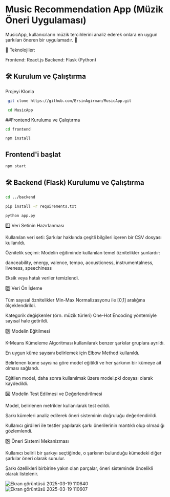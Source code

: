 # Music Recommendation App (Müzik Öneri Uygulaması)

MusicApp, kullanıcıların müzik tercihlerini analiz ederek onlara en uygun şarkıları öneren bir uygulamadır. 🎵

🚀 Teknolojiler:

Frontend: React.js
Backend: Flask (Python)

## 🛠 Kurulum ve Çalıştırma
Projeyi Klonla
```sh
 git clone https://github.com/ErsinAgirman/MusicApp.git
```
```sh
 cd MusicApp
``` 

##Frontend Kurulumu ve Çalıştırma
```sh
cd frontend
```
```sh
npm install
```

## Frontend'i başlat
```sh
npm start
```

## 🛠 Backend (Flask) Kurulumu ve Çalıştırma
```sh
cd ../backend
```
```sh
pip install -r requirements.txt
```
```sh
python app.py
```

1️⃣ Veri Setinin Hazırlanması

Kullanılan veri seti: Şarkılar hakkında çeşitli bilgileri içeren bir CSV dosyası kullanıldı.

Öznitelik seçimi: Modelin eğitiminde kullanılan temel öznitelikler şunlardır:

danceability, energy, valence, tempo, acousticness, instrumentalness, liveness, speechiness

Eksik veya hatalı veriler temizlendi.


2️⃣ Veri Ön İşleme

Tüm sayısal öznitelikler Min-Max Normalizasyonu ile [0,1] aralığına ölçeklendirildi.

Kategorik değişkenler (örn. müzik türleri) One-Hot Encoding yöntemiyle sayısal hale getirildi.


3️⃣ Modelin Eğitilmesi

K-Means Kümeleme Algoritması kullanılarak benzer şarkılar gruplara ayrıldı.

En uygun küme sayısını belirlemek için Elbow Method kullanıldı.

Belirlenen küme sayısına göre model eğitildi ve her şarkının bir kümeye ait olması sağlandı.

Eğitilen model, daha sonra kullanılmak üzere model.pkl dosyası olarak kaydedildi.


4️⃣ Modelin Test Edilmesi ve Değerlendirilmesi

Model, belirlenen metrikler kullanılarak test edildi.

Şarkı kümeleri analiz edilerek öneri sisteminin doğruluğu değerlendirildi.

Kullanıcı girdileri ile testler yapılarak şarkı önerilerinin mantıklı olup olmadığı gözlemlendi.


5️⃣ Öneri Sistemi Mekanizması

Kullanıcı belirli bir şarkıyı seçtiğinde, o şarkının bulunduğu kümedeki diğer şarkılar öneri olarak sunulur.

Şarkı özellikleri birbirine yakın olan parçalar, öneri sisteminde öncelikli olarak listelenir.

![Ekran görüntüsü 2025-03-19 110640](https://github.com/user-attachments/assets/544dee08-140d-4907-8a2a-4a6fa4a99a8b)
![Ekran görüntüsü 2025-03-19 110607](https://github.com/user-attachments/assets/5e34c3ce-effe-4263-b640-ff513d66adc1)
